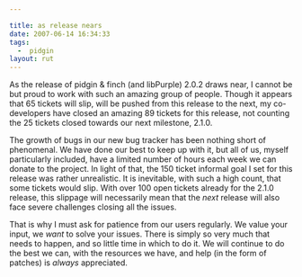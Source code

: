 ```yaml
---

title: as release nears
date: 2007-06-14 16:34:33
tags:
  -  pidgin
layout: rut
---
```


As the release of pidgin & finch (and libPurple) 2.0.2 draws near, I cannot be but proud to work with such an amazing group of people.  Though it appears that 65 tickets will slip, will be pushed from this release to the next, my co-developers have closed an amazing 89 tickets for this release, not counting the 25 tickets closed towards our next milestone, 2.1.0.

The growth of bugs in our new bug tracker has been nothing short of phenomenal.  We have done our best to keep up with it, but all of us, myself particularly included, have a limited number of hours each week we can donate to the project.  In light of that, the 150 ticket informal goal I set for this release was rather unrealistic.  It is inevitable, with such a high count, that some tickets would slip.  With over 100 open tickets already for the 2.1.0 release, this slippage will necessarily mean that the *next* release will also face severe challenges closing all the issues. 

That is why I must ask for patience from our users regularly.  We value your input, we *want* to solve your issues.  There is simply so very much that needs to happen, and so little time in which to do it.  We will continue to do the best we can, with the resources we have, and help (in the form of patches) is *always* appreciated. 

